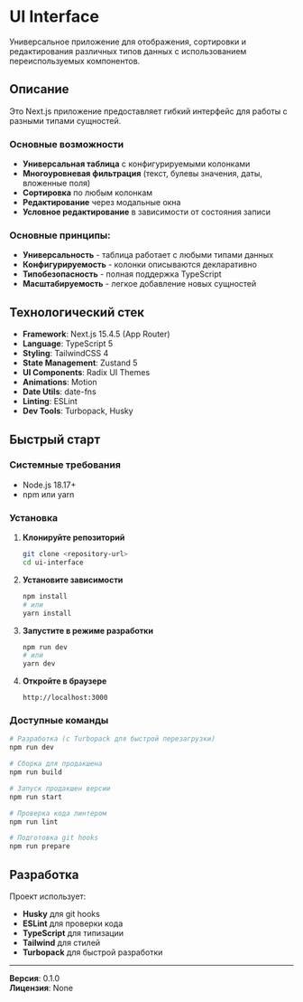 # UI Interface

Универсальное приложение для отображения, сортировки и редактирования различных типов данных с использованием переиспользуемых компонентов.

## Описание

Это Next.js приложение предоставляет гибкий интерфейс для работы с разными типами сущностей.

### Основные возможности

- **Универсальная таблица** с конфигурируемыми колонками
- **Многоуровневая фильтрация** (текст, булевы значения, даты, вложенные поля)
- **Сортировка** по любым колонкам
- **Редактирование** через модальные окна
- **Условное редактирование** в зависимости от состояния записи

### Основные принципы:

- **Универсальность** - таблица работает с любыми типами данных
- **Конфигурируемость** - колонки описываются декларативно
- **Типобезопасность** - полная поддержка TypeScript
- **Масштабируемость** - легкое добавление новых сущностей

## Технологический стек

- **Framework**: Next.js 15.4.5 (App Router)
- **Language**: TypeScript 5
- **Styling**: TailwindCSS 4
- **State Management**: Zustand 5
- **UI Components**: Radix UI Themes
- **Animations**: Motion
- **Date Utils**: date-fns
- **Linting**: ESLint
- **Dev Tools**: Turbopack, Husky

## Быстрый старт

### Системные требования

- Node.js 18.17+
- npm или yarn

### Установка

1. **Клонируйте репозиторий**

   ```bash
   git clone <repository-url>
   cd ui-interface
   ```

2. **Установите зависимости**

   ```bash
   npm install
   # или
   yarn install
   ```

3. **Запустите в режиме разработки**

   ```bash
   npm run dev
   # или
   yarn dev
   ```

4. **Откройте в браузере**
   ```
   http://localhost:3000
   ```

### Доступные команды

```bash
# Разработка (с Turbopack для быстрой перезагрузки)
npm run dev

# Сборка для продакшена
npm run build

# Запуск продакшен версии
npm run start

# Проверка кода линтером
npm run lint

# Подготовка git hooks
npm run prepare
```

## Разработка

Проект использует:

- **Husky** для git hooks
- **ESLint** для проверки кода
- **TypeScript** для типизации
- **Tailwind** для стилей
- **Turbopack** для быстрой разработки

---

**Версия**: 0.1.0  
**Лицензия**: None
